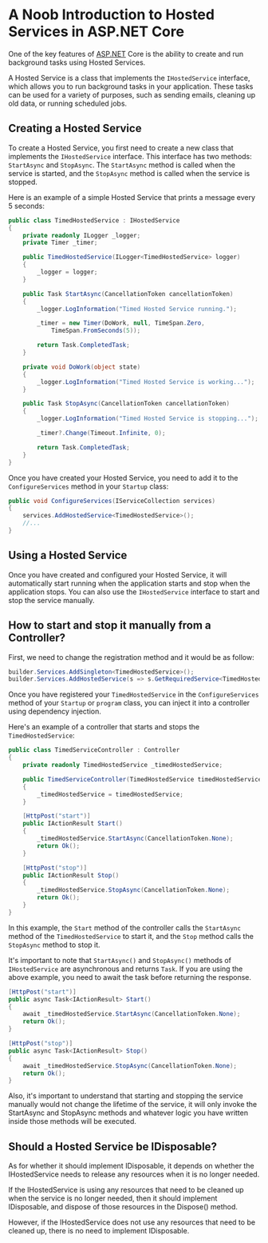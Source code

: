 # A Noob Introduction to Hosted Services in ASP.NET Core

One of the key features of [ASP.NET](http://ASP.NET) Core is the ability to create and run background tasks using Hosted Services.

A Hosted Service is a class that implements the `IHostedService` interface, which allows you to run background tasks in your application. These tasks can be used for a variety of purposes, such as sending emails, cleaning up old data, or running scheduled jobs.

## **Creating a Hosted Service**

To create a Hosted Service, you first need to create a new class that implements the `IHostedService` interface. This interface has two methods: `StartAsync` and `StopAsync`. The `StartAsync` method is called when the service is started, and the `StopAsync` method is called when the service is stopped.

Here is an example of a simple Hosted Service that prints a message every 5 seconds:

```csharp
public class TimedHostedService : IHostedService
{
    private readonly ILogger _logger;
    private Timer _timer;

    public TimedHostedService(ILogger<TimedHostedService> logger)
    {
        _logger = logger;
    }

    public Task StartAsync(CancellationToken cancellationToken)
    {
        _logger.LogInformation("Timed Hosted Service running.");

        _timer = new Timer(DoWork, null, TimeSpan.Zero, 
            TimeSpan.FromSeconds(5));

        return Task.CompletedTask;
    }

    private void DoWork(object state)
    {
        _logger.LogInformation("Timed Hosted Service is working...");
    }

    public Task StopAsync(CancellationToken cancellationToken)
    {
        _logger.LogInformation("Timed Hosted Service is stopping...");

        _timer?.Change(Timeout.Infinite, 0);

        return Task.CompletedTask;
    }
}
```

Once you have created your Hosted Service, you need to add it to the `ConfigureServices` method in your `Startup` class:

```csharp
public void ConfigureServices(IServiceCollection services)
{
    services.AddHostedService<TimedHostedService>();
    //...
}
```

## **Using a Hosted Service**

Once you have created and configured your Hosted Service, it will automatically start running when the application starts and stop when the application stops. You can also use the `IHostedService` interface to start and stop the service manually.

## How to start and stop it manually from a Controller?

First, we need to change the registration method and it would be as follow:

```csharp
builder.Services.AddSingleton<TimedHostedService>();
builder.Services.AddHostedService(s => s.GetRequiredService<TimedHostedService>());
```

Once you have registered your `TimedHostedService` in the `ConfigureServices` method of your `Startup` or `program` class, you can inject it into a controller using dependency injection.

Here's an example of a controller that starts and stops the `TimedHostedService`:

```csharp
public class TimedServiceController : Controller
{
    private readonly TimedHostedService _timedHostedService;

    public TimedServiceController(TimedHostedService timedHostedService)
    {
        _timedHostedService = timedHostedService;
    }

    [HttpPost("start")]
    public IActionResult Start()
    {
        _timedHostedService.StartAsync(CancellationToken.None);
        return Ok();
    }

    [HttpPost("stop")]
    public IActionResult Stop()
    {
        _timedHostedService.StopAsync(CancellationToken.None);
        return Ok();
    }
}
```

In this example, the `Start` method of the controller calls the `StartAsync` method of the `TimedHostedService` to start it, and the `Stop` method calls the `StopAsync` method to stop it.

It's important to note that `StartAsync()` and `StopAsync()` methods of `IHostedService` are asynchronous and returns `Task`. If you are using the above example, you need to await the task before returning the response.

```csharp
[HttpPost("start")]
public async Task<IActionResult> Start()
{
    await _timedHostedService.StartAsync(CancellationToken.None);
    return Ok();
}

[HttpPost("stop")]
public async Task<IActionResult> Stop()
{
    await _timedHostedService.StopAsync(CancellationToken.None);
    return Ok();
}
```

Also, it's important to understand that starting and stopping the service manually would not change the lifetime of the service, it will only invoke the StartAsync and StopAsync methods and whatever logic you have written inside those methods will be executed.

## Should a Hosted Service be IDisposable?

As for whether it should implement IDisposable, it depends on whether the IHostedService needs to release any resources when it is no longer needed.

If the IHostedService is using any resources that need to be cleaned up when the service is no longer needed, then it should implement IDisposable, and dispose of those resources in the Dispose() method.

However, if the IHostedService does not use any resources that need to be cleaned up, there is no need to implement IDisposable.